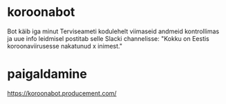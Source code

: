 # koroonabot

Bot käib iga minut Terviseameti kodulehelt viimaseid andmeid kontrollimas ja uue info leidmisel postitab selle Slacki channelisse: "Kokku on Eestis koroonaviirusesse nakatunud x inimest."

# paigaldamine

https://koroonabot.producement.com/
